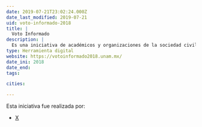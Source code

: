 ```yaml
---
date: 2019-07-21T23:02:24.000Z
date_last_modified: 2019-07-21
uid: voto-informado-2018
title: |
  Voto Informado
description: |
  Es una iniciativa de académicos y organizaciones de la sociedad civil que busca promover la participación ciudadana y fortalecer la cultura democrática de México a través de información relevante y confiabe.
type: Herramienta digital
website: https://votoinformado2018.unam.mx/
date_ini: 2018
date_end: 
tags:

cities: 

---
```


Esta iniciativa fue realizada por:

- [X](/organizaciones/unam)
